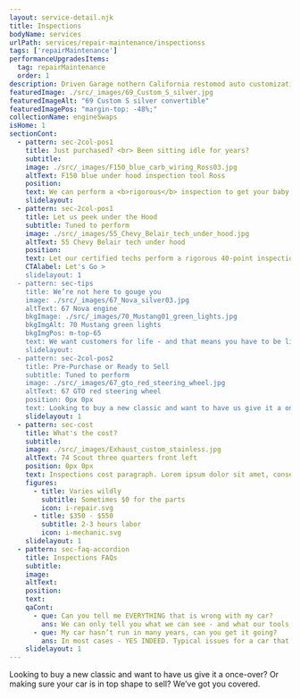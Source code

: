 ```yaml
---
layout: service-detail.njk
title: Inspections
bodyName: services
urlPath: services/repair-maintenance/inspectionss
tags: ['repairMaintenance']
performanceUpgradesItems:
  tag: repairMaintenance
  order: 1
description: Driven Garage nothern California restomod auto customization and repair shop
featuredImage: ./src/_images/69_Custom_S_silver.jpg
featuredImageAlt: "69 Custom S silver convertible"
featuredImagePos: "margin-top: -48%;"
collectionName: engineSwaps
isHome: 1
sectionCont:
  - pattern: sec-2col-pos1
    title: Just purchased? <br> Been sitting idle for years?
    subtitle: 
    image: ./src/_images/F150_blue_carb_wiring_Ross03.jpg
    altText: F150 blue under hood inspection tool Ross
    position: 
    text: We can perform a <b>rigorous</b> inspection to get your baby back on the road - or know that your new purchase is up to par. We concentrate on safety - and tuning to make sure all systems are go for your ride. At the end - you’ll get a full report of our findings, along with a plan of attack for the big things, as well as the small stuff that needs attention.
    slidelayout:
  - pattern: sec-2col-pos1
    title: Let us peek under the Hood
    subtitle: Tuned to perform
    image: ./src/_images/55_Chevy_Belair_tech_under_hood.jpg
    altText: 55 Chevy Belair tech under hood
    position: 
    text: Let our certified techs perform a rigorous 40-point inspection to really dig into your car’s issues. Typically an inspection is the first step to diagnose problems, identify repairs, and make your vehicle safe. Even if you’ve had other shops look at your vehicle, it’s best for us to confirm the findings – and make sure nothing was missed.
    CTAlabel: Let's Go >
    slidelayout: 1
  - pattern: sec-tips
    title: We’re not here to gouge you
    image: ./src/_images/67_Nova_silver03.jpg
    altText: 67 Nova engine
    bkgImage: ./src/_images/70_Mustang01_green_lights.jpg
    bkgImgAlt: 70 Mustang green lights
    bkgImgPos: m-top-65
    text: We want customers for life - and that means you have to be living! Our inspection focuses on safety foremost. We don’t need to pad the report - we always have a customer backlog of work! We want you to have a great driving experience - and most of all keep you and your family safe for the drive.
    slidelayout:
  - pattern: sec-2col-pos2
    title: Pre-Purchase or Ready to Sell
    subtitle: Tuned to perform
    image: ./src/_images/67_gto_red_steering_wheel.jpg
    altText: 67 GTO red steering wheel
    position: 0px 0px
    text: Looking to buy a new classic and want to have us give it a once-over? Or making sure your car is in top shape to sell? We’ve got you covered. If the seller is willing - we’ll let you know how the car looks, and what it may need after purchase putting you in the driver's seat for negotiations. If you’re selling - give potential buyers a piece of mind with a full inspection that shows your car is in tip-top shape.
    slidelayout: 1
  - pattern: sec-cost
    title: What's the cost?
    subtitle: 
    image: ./src/_images/Exhaust_custom_stainless.jpg
    altText: 74 Scout three quarters front left
    position: 0px 0px
    text: Inspections cost paragraph. Lorem ipsum dolor sit amet, consectetur adipiscing elit. Cras vitae dolor id enim iaculis bibendum. Fusce ut pellentesque erat. Nunc vitae viverra massa. Duis placerat a augue in eleifend. Pellentesque ut neque ex. Ut non nisi ultrices, tincidunt nunc vitae, tincidunt orci. Donec cursus sagittis felis sed tempus. Ut et viverra arcu.
    figures:
      - title: Varies wildly
        subtitle: Sometimes $0 for the parts
        icon: i-repair.svg
      - title: $350 - $550
        subtitle: 2-3 hours labor
        icon: i-mechanic.svg
    slidelayout: 1
  - pattern: sec-faq-accordion
    title: Inspections FAQs
    subtitle: 
    image: 
    altText: 
    position: 
    text: 
    qaCont:
      - que: Can you tell me EVERYTHING that is wrong with my car?
        ans: We can only tell you what we can see - and what our tools can see. We are not fortune tellers with a crystal ball that can tell you what is going to break next, but we have a pretty good idea of where your car is mechanically NOW.
      - que: My car hasn’t run in many years, can you get it going?
        ans: In most cases - YES INDEED. Typical issues for a car that has been sitting (besides what parked it in the first place) are - old gas, tires, tune up, oil change, coolant flush, brake flush and leaks from sitting.
    slidelayout: 1
---
```


Looking to buy a new classic and want to have us give it a once-over? Or making sure your car is in top shape to sell? We’ve got you covered.